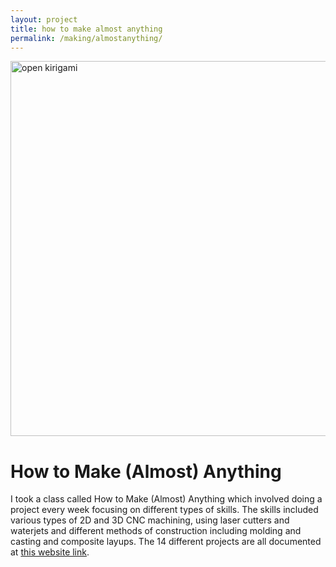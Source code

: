 ```yaml
---
layout: project
title: how to make almost anything
permalink: /making/almostanything/
---
```

<img src="../../assets/images/open_kirigami.jpg" alt="open kirigami" width="600"/>

# How to Make (Almost) Anything

I took a class called How to Make (Almost) Anything which involved doing a project every week focusing on different types of skills. The skills included various types of 2D and 3D CNC machining, using laser cutters and waterjets and different methods of construction including molding and casting and composite layups. The 14 different projects are all documented at [this website link](https://fab.cba.mit.edu/classes/863.17/Architecture/people/soma/).